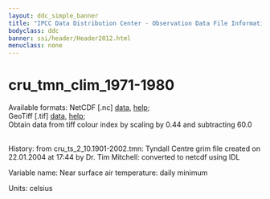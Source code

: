 ```yaml
---
layout: ddc_simple_banner
title: "IPCC Data Distribution Center - Observation Data File Information"
bodyclass: ddc
banner: ssi/header/Header2012.html
menuclass: none
---
```


<h1> cru_tmn_clim_1971-1980 </h1>



Available formats: NetCDF [.nc]
      <a href="http://apps.ipcc-data.org/cgi-bin/downl/cru10_nc/cru_tmn_clim_1971-1980.nc">data</a>,
      <a href="/help/formats.html#netcdf">help</a>; <br/>
      GeoTiff [.tif]
      <a href="http://apps.ipcc-data.org/cgi-bin/downl/cru10_zip/cru_tmn_clim_1971-1980.zip">data</a>,
      <a href="/help/formats.html#geotif">help</a>;<br/>
      Obtain data from tiff colour index by scaling by 0.44 and subtracting 60.0<br/>
       <br/>



History: from cru_ts_2_10.1901-2002.tmn: Tyndall Centre grim file created on 22.01.2004 at 17:44 by Dr. Tim Mitchell: converted to netcdf using IDL <br/>



Variable name: Near surface air temperature: daily minimum <br/>



Units: celsius <br/>



